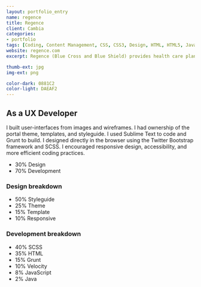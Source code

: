 ```yaml
---
layout: portfolio_entry
name: regence
title: Regence
client: Cambia
categories:
- portfolio
tags: [Coding, Content Management, CSS, CSS3, Design, HTML, HTML5, Java, jQuery, PHP, Responsive, SASS/SCSS, Web Design, Wordpress]
website: regence.com
excerpt: Regence (Blue Cross and Blue Shield) provides health care plans for Oregon, Utah, and Idaho. The web site provides resources for all visitors and allows members to administer their plans.

thumb-ext: jpg
img-ext: png

color-dark: 0881C2
color-light: DAEAF2
---
```


<div class="grid grid--gutters3x">
  <div class="intro grid-cell">
    <h2>As a UX Developer</h2>
    <p>I built user-interfaces from images and wireframes. I had ownership of the portal theme, templates, and styleguide. I used Sublime Text to code and Grunt to build. I designed directly in the browser using the Twitter Bootstrap framework and SCSS. I encouraged responsive design, accessibility, and more efficient coding practices.</p>
    <ul class="pizza-toppings" data-pie-id="pie__tasks" data-options='{"donut": "true"}'>
      <li data-value="30">30% Design</li>
      <li data-value="70">70% Development</li>
    </ul>
  </div>
  <div class="grid-cell hide-small">
    <div class="pizza-pie" id="pie__tasks"></div>
  </div>
</div>
<div class="grid grid--gutters3x breakdown">
  <div class="design grid-cell">
    <h3><b>Design</b> breakdown</h3>
    <div class="pie-chart">
      <div class="pizza-pie" id="pie__design"></div>
    </div>
    <div class="pie-list hide-small">
      <ul class="pizza-toppings" data-pie-id="pie__design" data-options='{"donut": "true"}'>
        <li data-value="50">50% Styleguide</li>
        <li data-value="25">25% Theme</li>
        <li data-value="15">15% Template</li>
        <li data-value="10">10% Responsive</li>
      </ul>
    </div>
  </div>
  <div class="coding grid-cell">
    <h3><b>Development</b> breakdown</h3>
    <div class="pie-chart">
      <div class="pizza-pie" id="pie__coding"></div>
    </div>
    <div class="pie-list hide-small">
      <ul class="pizza-toppings" data-pie-id="pie__coding" data-options='{"donut": "true"}'>
        <li data-value="35">40% SCSS</li>
        <li data-value="30">35% HTML</li>
        <li data-value="15">15% Grunt</li>
        <li data-value="10">10% Velocity</li>
        <li data-value="8"> 8% JavaScript</li>
        <li data-value="2"> 2% Java</li>
      </ul>
    </div>
  </div>
</div>

<script>
  $(window).load(function() {
    Pizza.init();
  })
</script>
